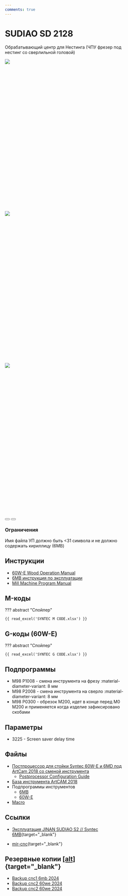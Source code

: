 ```yaml
---
comments: true
---
```


# SUDIAO SD 2128

Обрабатывающий центр для Нестинга (ЧПУ фрезер под нестинг со сверлильной головой)
  <style>
    *,
    *::before,
    *::after {
      -webkit-box-sizing: border-box;
      box-sizing: border-box;
    }
    body {
      margin: 0;
      font-family: -apple-system, BlinkMacSystemFont, 'Segoe UI', Roboto,
      'Helvetica Neue', Arial, sans-serif, 'Apple Color Emoji', 'Segoe UI Emoji',
      'Segoe UI Symbol';
    }
    .container {
      max-width: 700px;
      margin: 0 auto;
    }
    .itc-slider__items {
      counter-reset: slide;
    }
    .itc-slider__item {
      flex: 0 0 100%;
      max-width: 100%;
      counter-increment: slide;
      height: 500px;
      position: relative;
    }
</style>

<div class="container">

  <div class="itc-slider" data-slider="itc-slider" data-loop="false" data-autoplay="true">
    <div class="itc-slider__wrapper">
      <div class="itc-slider__items">
        <div class="itc-slider__item">
          <img loading=lazy src="../images/CNC3.jpg">
        </div>
        <div class="itc-slider__item">
          <img loading=lazy src="../images/6MB.jpg">
        </div>
        <div class="itc-slider__item">
          <img loading=lazy src="../images/60W-E.jpg">
        </div>
      </div>
    </div>
    <button class="itc-slider__btn itc-slider__btn_prev"></button>
    <button class="itc-slider__btn itc-slider__btn_next"></button>
  </div>

</div>

### Ограничения 

Имя файла УП должно быть <31 символа и не должно содержать кириллицу (6MB)

## Инструкции

  * [60W-E Wood Operation Manual](<60W-E Wood Operation Manual.pdf>)
  * [6MB инструкция по эксплуатации](<Syntec 6mb.pdf>)
  * [Mill Machine Program Manual](<Mill Machine Program Manual.pdf>)

## M-коды

??? abstract "Спойлер"

    {{ read_excel('SYNTEC M CODE.xlsx') }}

## G-коды (60W-E)

??? abstract "Спойлер"

    {{ read_excel('SYNTEC G CODE.xlsx') }}

## Подпрограммы
  * M98 P1008 - смена инструмента на фрезу :material-diameter-variant: 8 мм
  * M98 P2008 - смена инструмента на сверло :material-diameter-variant: 8 мм
  * M98 P0300 - обрезок M200, идет в конце перед M0 M200 и применяется когда изделие зафиксировано скобами

## Параметры
  * 3225 - Screen saver delay time
  <!-- * 401 - "Cutting acceleration time" (ms) Время Ускорения и торможения для рабочей подачи [0,60000] (Время разгона и торможения для G01, G02, G03, G33. Чем больше значение, тем плавнее движение)
  * 541~560 ускорение отдельно на каждую ось параметры  -->
## Файлы

  * [Постпроцессор для стойки Syntec 60W-E и 6MD под ArtCam 2018 со сменой инструмента](Syntec_postp.con)
    * [Postprocessor Configuration Guide](<Postprocessor Configuration Guide.pdf>)
  * [База инструмента ArtCAM 2018](<База инструмент ArtCAM 2018.tdb>)
  * Подпрограммы инструментов
    * [6MB](<Tools 6MD.rar>)
    * [60W-E](<Tools 60W-E.rar>)
  * [Macro](<Syntec MACRO.rar>)

## Ссылки

  * [Эксплуатация JINAN SUDIAO S2 // Syntec 6MB](<https://www.youtube.com/embed/lS1k_7Ozp2o?si=wtop_FCrCmOr6a6O>){target="_blank"}

  * [mir-cnc](http://mir-cnc.ru/forum/153-%D0%B2%D0%BE%D0%BF%D1%80%D0%BE%D1%81%D1%8B-%D0%BF%D0%BE-%D1%81%D1%82%D0%BE%D0%B9%D0%BA%D0%B5-syntec/){target="_blank"}

## Резервные копии [[alt]](https://disk.yandex.com/d/cLvS3bdstcgD0g){target="_blank"}
  * [Backup cnc1 6mb 2024](<backup/system backup cnc1 6mb.rar>)
  * [Backup cnc2 60we 2024](<backup/system backup cnc2 60we.rar>)
  * [Backup cnc2 60we 2024](<backup/system backup cnc3 60we.rar>)
<link href="../stylesheets/itc-slider.css" rel="stylesheet">
<script src="../javascripts/itc-slider.js" defer=""></script>
